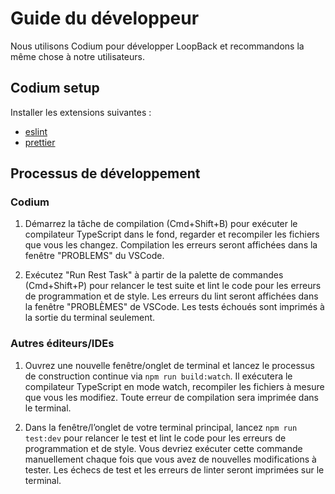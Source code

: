 # Guide du développeur

Nous utilisons Codium pour développer LoopBack et recommandons la même chose à notre
utilisateurs.

## Codium setup

Installer les extensions suivantes :

- [eslint](https://marketplace.visualstudio.com/items?itemName=dbaeumer.vscode-eslint)
- [prettier](https://marketplace.visualstudio.com/items?itemName=esbenp.prettier-vscode)

## Processus de développement

### Codium

1. Démarrez la tâche de compilation (Cmd+Shift+B) pour exécuter le compilateur TypeScript dans le
   fond, regarder et recompiler les fichiers que vous les changez. Compilation
   les erreurs seront affichées dans la fenêtre "PROBLEMS" du VSCode.

2. Exécutez "Run Rest Task" à partir de la palette de commandes (Cmd+Shift+P) pour relancer le
   test suite et lint le code pour les erreurs de programmation et de style.
   Les erreurs du lint seront affichées dans la fenêtre "PROBLÈMES" de VSCode.
   Les tests échoués sont imprimés à la sortie du terminal seulement.

### Autres éditeurs/IDEs

1. Ouvrez une nouvelle fenêtre/onglet de terminal et lancez le processus de construction continue via
   `npm run build:watch`. Il exécutera le compilateur TypeScript en mode watch,
   recompiler les fichiers à mesure que vous les modifiez.
   Toute erreur de compilation sera imprimée dans le terminal.

2. Dans la fenêtre/l’onglet de votre terminal principal, lancez `npm run test:dev` pour relancer le test
   et lint le code pour les erreurs de programmation et de style. Vous devriez exécuter
   cette commande manuellement chaque fois que vous avez de nouvelles modifications à tester.
   Les échecs de test et les erreurs de linter seront imprimées sur le terminal.

